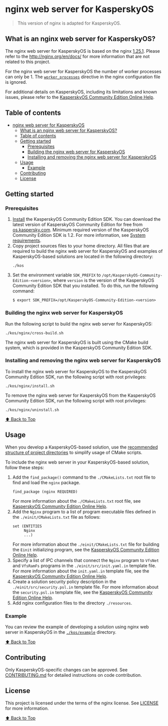 # nginx web server for KasperskyOS

>This version of nginx is adapted for KasperskyOS.

## What is an nginx web server for KasperskyOS?

The nginx web server for KasperskyOS is based on the nginx [1.25.1](https://github.com/nginx/nginx/releases/tag/release-1.25.1). Please refer to the <http://nginx.org/en/docs/> for more information that are not related to this project.

For the nginx web server for KasperskyOS the number of worker processes can only be 1. The [`worker_processes`](http://nginx.org/en/docs/ngx_core_module.html#worker_processes) directive in the nginx configuration file is ignored.

For additional details on KasperskyOS, including its limitations and known issues, please refer to the [KasperskyOS Community Edition Online Help](https://click.kaspersky.com/?hl=en-us&link=online_help&pid=kos&version=1.2&customization=KCE_community_edition).

## Table of contents

- [nginx web server for KasperskyOS](#nginx-web-server-for-kasperskyos)
  - [What is an nginx web server for KasperskyOS?](#what-is-an-nginx-web-server-for-kasperskyos)
  - [Table of contents](#table-of-contents)
  - [Getting started](#getting-started)
    - [Prerequisites](#prerequisites)
    - [Building the nginx web server for KasperskyOS](#building-the-nginx-web-server-for-kasperskyos)
    - [Installing and removing the nginx web server for KasperskyOS](#installing-and-removing-the-nginx-web-server-for-kasperskyos)
  - [Usage](#usage)
    - [Example](#example)
  - [Contributing](#contributing)
  - [License](#license)

## Getting started

### Prerequisites

1. [Install](https://click.kaspersky.com/?hl=en-us&link=online_help&pid=kos&version=1.2&customization=KCE_sdk_install_and_remove) the KasperskyOS Community Edition SDK. You can download the latest version of KasperskyOS Community Edition for free from [os.kaspersky.com](https://os.kaspersky.com/development/). Minimum required version of the KasperskyOS Community Edition SDK is 1.2. For more information, see [System requirements](https://click.kaspersky.com/?hl=en-us&link=online_help&pid=kos&version=1.2&customization=KCE_system_requirements).
1. Copy project sources files to your home directory. All files that are required to build the nginx web server for KasperskyOS and examples of KasperskyOS-based solutions are located in the following directory:
   ```
   ./kos
   ```
1. Set the environment variable `SDK_PREFIX` to `/opt/KasperskyOS-Community-Edition-<version>`, where `version` is the version of the KasperskyOS Community Edition SDK that you installed. To do this, run the following command:
   ```
   $ export SDK_PREFIX=/opt/KasperskyOS-Community-Edition-<version>
   ```

### Building the nginx web server for KasperskyOS

Run the following script to build the nginx web server for KasperskyOS:
```
./kos/nginx/cross-build.sh
```
The nginx web server for KasperskyOS is built using the CMake build system, which is provided in the KasperskyOS Community Edition SDK.

### Installing and removing the nginx web server for KasperskyOS

To install the nginx web server for KasperskyOS to the KasperskyOS Community Edition SDK, run the following script with root privileges:
```
./kos/nginx/install.sh
```

To remove the nginx web server for KasperskyOS from the KasperskyOS Community Edition SDK, run the following script with root privileges:
```
./kos/nginx/uninstall.sh
```

[⬆ Back to Top](#Table-of-contents)

## Usage

When you develop a KasperskyOS-based solution, use the [recommended structure of project directories](https://click.kaspersky.com/?hl=en-us&link=online_help&pid=kos&version=1.2&customization=KCE_cmake_using_sdk_cmake) to simplify usage of CMake scripts.

To include the nginx web server in your KasperskyOS-based solution, follow these steps:

1. Add the `find_package()` command to the `./CMakeLists.txt` root file to find and load the `nginx` package.
   ```
   find_package (nginx REQUIRED)
   ```
   For more information about the `./CMakeLists.txt` root file, see [KasperskyOS Community Edition Online Help](https://click.kaspersky.com/?hl=en-us&link=online_help&pid=kos&version=1.2&customization=KCE_cmake_lists_root).
1. Add the `Nginx` program to a list of program executable files defined in the `./einit/CMakeLists.txt` file as follows:
   ```
   set (ENTITIES
        Nginx
        ...)
   ```
   For more information about the `./einit/CMakeLists.txt` file for building the `Einit` initializing program, see the [KasperskyOS Community Edition Online Help](https://click.kaspersky.com/?hl=en-us&link=online_help&pid=kos&version=1.2&customization=KCE_cmake_lists_einit).
1. Specify a list of IPC channels that connect the `Nginx` program to `VfsNet` and `VfsRamFs` programs in the `./einit/src/init.yaml.in` template file. For more information about the `init.yaml.in` template file, see the [KasperskyOS Community Edition Online Help](https://click.kaspersky.com/?hl=en-us&link=online_help&pid=kos&version=1.2&customization=KCE_cmake_yaml_templates).
1. Create a solution security policy description in the `./einit/src/security.psl.in` template file. For more information about the `security.psl.in` template file, see the [KasperskyOS Community Edition Online Help](https://click.kaspersky.com/?hl=en-us&link=online_help&pid=kos&version=1.2&customization=KCE_cmake_psl_templates).
1. Add nginx configuration files to the directory `./resources`.

### Example

You can review the example of developing a solution using nginx web server in KasperskyOS in the [`./kos/example`](kos/example) directory.

[⬆ Back to Top](#Table-of-contents)

## Contributing

Only KasperskyOS-specific changes can be approved. See [CONTRIBUTING.md](CONTRIBUTING.md) for detailed instructions on code contribution.

## License

This project is licensed under the terms of the nginx license. See [LICENSE](LICENSE) for more information.

[⬆ Back to Top](#Table-of-contents)
